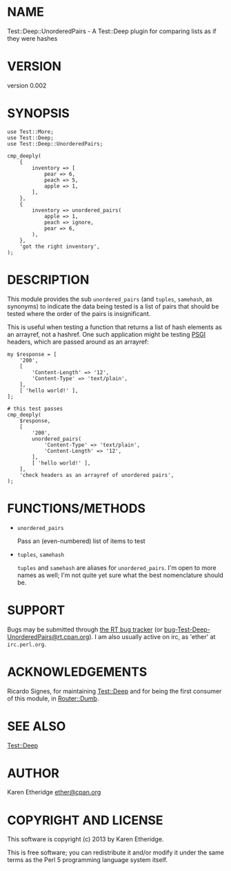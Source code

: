 # NAME

Test::Deep::UnorderedPairs - A Test::Deep plugin for comparing lists as if they were hashes

# VERSION

version 0.002

# SYNOPSIS

    use Test::More;
    use Test::Deep;
    use Test::Deep::UnorderedPairs;

    cmp_deeply(
        {
            inventory => [
                pear => 6,
                peach => 5,
                apple => 1,
            ],
        },
        {
            inventory => unordered_pairs(
                apple => 1,
                peach => ignore,
                pear => 6,
            ),
        },
        'got the right inventory',
    );

# DESCRIPTION

This module provides the sub `unordered_pairs`
(and `tuples`, `samehash`, as synonyms)
to indicate the data being tested is a list of pairs that should be tested
where the order of the pairs is insignificant.

This is useful when testing a function that returns a list of hash elements as
an arrayref, not a hashref.  One such application might be testing [PSGI](http://search.cpan.org/perldoc?PSGI)
headers, which are passed around as an arrayref:

    my $response = [
        '200',
        [
            'Content-Length' => '12',
            'Content-Type' => 'text/plain',
        ],
        [ 'hello world!' ],
    ];

    # this test passes
    cmp_deeply(
        $response,
        [
            '200',
            unordered_pairs(
                'Content-Type' => 'text/plain',
                'Content-Length' => '12',
            ],
            [ 'hello world!' ],
        ],
        'check headers as an arrayref of unordered pairs',
    );

# FUNCTIONS/METHODS

- `unordered_pairs`

    Pass an (even-numbered) list of items to test

- `tuples`, `samehash`

    `tuples` and `samehash` are aliases for `unordered_pairs`.  I'm open to more names as well;
    I'm not quite yet sure what the best nomenclature should be.

# SUPPORT

Bugs may be submitted through [the RT bug tracker](https://rt.cpan.org/Public/Dist/Display.html?Name=Test-Deep-UnorderedPairs)
(or [bug-Test-Deep-UnorderedPairs@rt.cpan.org](mailto:bug-Test-Deep-UnorderedPairs@rt.cpan.org)).
I am also usually active on irc, as 'ether' at `irc.perl.org`.

# ACKNOWLEDGEMENTS

Ricardo Signes, for maintaining [Test::Deep](http://search.cpan.org/perldoc?Test::Deep) and for being the first consumer
of this module, in [Router::Dumb](http://search.cpan.org/perldoc?Router::Dumb).

# SEE ALSO

[Test::Deep](http://search.cpan.org/perldoc?Test::Deep)

# AUTHOR

Karen Etheridge <ether@cpan.org>

# COPYRIGHT AND LICENSE

This software is copyright (c) 2013 by Karen Etheridge.

This is free software; you can redistribute it and/or modify it under
the same terms as the Perl 5 programming language system itself.
